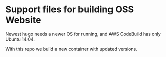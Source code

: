 # Support files for building OSS Website

Newest hugo needs a newer OS for running, and AWS CodeBuild has only Ubuntu 14.04.

With this repo we build a new container with updated versions.

